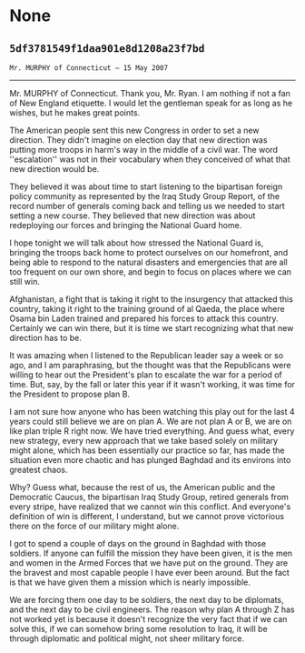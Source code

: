 # None
## `5df3781549f1daa901e8d1208a23f7bd`
`Mr. MURPHY of Connecticut — 15 May 2007`

---


Mr. MURPHY of Connecticut. Thank you, Mr. Ryan. I am nothing if not a 
fan of New England etiquette. I would let the gentleman speak for as 
long as he wishes, but he makes great points.

The American people sent this new Congress in order to set a new 
direction. They didn't imagine on election day that new direction was 
putting more troops in harm's way in the middle of a civil war. The 
word ''escalation'' was not in their vocabulary when they conceived of 
what that new direction would be.

They believed it was about time to start listening to the bipartisan 
foreign policy community as represented by the Iraq Study Group Report, 
of the record number of generals coming back and telling us we needed 
to start setting a new course. They believed that new direction was 
about redeploying our forces and bringing the National Guard home.

I hope tonight we will talk about how stressed the National Guard is, 
bringing the troops back home to protect ourselves on our homefront, 
and being able to respond to the natural disasters and emergencies that 
are all too frequent on our own shore, and begin to focus on places 
where we can still win.

Afghanistan, a fight that is taking it right to the insurgency that 
attacked this country, taking it right to the training ground of al 
Qaeda, the place where Osama bin Laden trained and prepared his forces 
to attack this country. Certainly we can win there, but it is time we 
start recognizing what that new direction has to be.

It was amazing when I listened to the Republican leader say a week or 
so ago, and I am paraphrasing, but the thought was that the Republicans 
were willing to hear out the President's plan to escalate the war for a 
period of time. But, say, by the fall or later this year if it wasn't 
working, it was time for the President to propose plan B.

I am not sure how anyone who has been watching this play out for the 
last 4 years could still believe we are on plan A. We are not plan A or 
B, we are on like plan triple R right now. We have tried everything. 
And guess what, every new strategy, every new approach that we take 
based solely on military might alone, which has been essentially our 
practice so far, has made the situation even more chaotic and has 
plunged Baghdad and its environs into greatest chaos.

Why? Guess what, because the rest of us, the American public and the 
Democratic Caucus, the bipartisan Iraq Study Group, retired generals 
from every stripe, have realized that we cannot win this conflict. And 
everyone's definition of win is different, I understand, but we cannot 
prove victorious there on the force of our military might alone.

I got to spend a couple of days on the ground in Baghdad with those 
soldiers. If anyone can fulfill the mission they have been given, it is 
the men and women in the Armed Forces that we have put on the ground. 
They are the bravest and most capable people I have ever been around. 
But the fact is that we have given them a mission which is nearly 
impossible.

We are forcing them one day to be soldiers, the next day to be 
diplomats, and the next day to be civil engineers. The reason why plan 
A through Z has not worked yet is because it doesn't recognize the very 
fact that if we can solve this, if we can somehow bring some resolution 
to Iraq, it will be through diplomatic and political might, not sheer 
military force.
